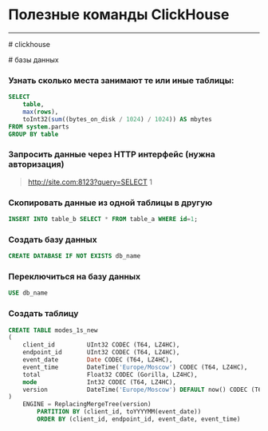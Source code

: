 # Полезные команды ClickHouse

---

\# clickhouse

\# базы данных

### Узнать сколько места занимают те или иные таблицы:

```SQL
SELECT 
    table, 
    max(rows), 
    toInt32(sum((bytes_on_disk / 1024) / 1024)) AS mbytes 
FROM system.parts 
GROUP BY table
```

### Запросить данные через HTTP интерфейс (нужна авторизация)

> http://site.com:8123?query=SELECT 1

### Скопировать данные из одной таблицы в другую

```SQL
INSERT INTO table_b SELECT * FROM table_a WHERE id=1;
```

### Создать базу данных

```SQL
CREATE DATABASE IF NOT EXISTS db_name
```

### Переключиться на базу данных

```SQL
USE db_name
```

### Создать таблицу
```SQL
CREATE TABLE modes_1s_new
(
    client_id         UInt32 CODEC (T64, LZ4HC),
    endpoint_id       UInt32 CODEC (T64, LZ4HC),
    event_date        Date CODEC (T64, LZ4HC),
    event_time        DateTime('Europe/Moscow') CODEC (T64, LZ4HC),
    total             Float32 CODEC (Gorilla, LZ4HC),
    mode              Int32 CODEC (T64, LZ4HC),
    version           DateTime('Europe/Moscow') DEFAULT now() CODEC (T64, LZ4HC)
)
    ENGINE = ReplacingMergeTree(version)
        PARTITION BY (client_id, toYYYYMM(event_date))
        ORDER BY (client_id, endpoint_id, event_date, event_time)
```
